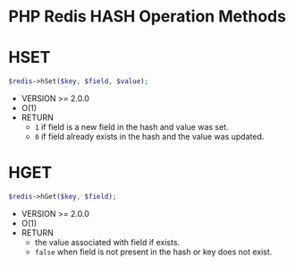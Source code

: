 PHP Redis HASH Operation Methods
===
# HSET
```PHP
$redis->hSet($key, $field, $value);
```
* VERSION >= 2.0.0
* O(1)
* RETURN
  * `1` if field is a new field in the hash and value was set.
  * `0` if field already exists in the hash and the value was updated.

# HGET
```PHP
$redis->hGet($key, $field);
```
* VERSION >= 2.0.0
* O(1)
* RETURN
  * the value associated with field if exists.
  * `false` when field is not present in the hash or key does not exist.
